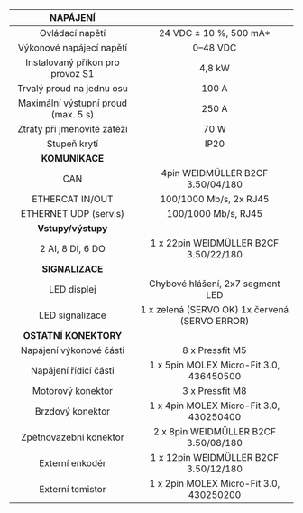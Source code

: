 | **NAPÁJENÍ** |   |
| :---: | :---: |
| Ovládací napětí | 24 VDC ± 10 %, 500 mA* |
| Výkonové napájecí napětí | 0–48 VDC |
| Instalovaný příkon pro provoz S1 | 4,8 kW |
| Trvalý proud na jednu osu | 100 A |
| Maximální výstupní proud (max. 5 s) | 250 A |
| Ztráty při jmenovité zátěži | 70 W |
| Stupeň krytí | IP20 |
| **KOMUNIKACE** |   |
| CAN | 4pin WEIDMÜLLER  B2CF 3.50/04/180 |
| ETHERCAT IN/OUT | 100/1000 Mb/s, 2x RJ45 |
| ETHERNET UDP (servis) | 100/1000 Mb/s, RJ45 |
| **Vstupy/výstupy** |   |
| 2 AI, 8 DI, 6 DO | 1 x 22pin WEIDMÜLLER  B2CF 3.50/22/180 |
| **SIGNALIZACE** |   |
| LED displej | Chybové hlášení, 2x7 segment LED |
| LED signalizace | 1 x zelená (SERVO OK)  1x červená (SERVO ERROR) |
| **OSTATNÍ KONEKTORY** |   |
| Napájení výkonové části | 8 x Pressfit M5 |
| Napájení řídicí části | 1 x 5pin MOLEX Micro-Fit 3.0, 436450500 |
| Motorový konektor | 3 x Pressfit M8 |
| Brzdový konektor | 1 x 4pin MOLEX Micro-Fit 3.0, 430250400 |
| Zpětnovazební konektor | 2 x 8pin WEIDMÜLLER  B2CF 3.50/08/180 |
| Externí enkodér | 1 x 12pin WEIDMÜLLER  B2CF 3.50/12/180 |
| Externí temistor | 1 x 2pin MOLEX Micro-Fit 3.0, 430250200 |
